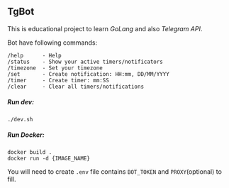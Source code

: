## TgBot
This is educational project to learn *GoLang* and also *Telegram API*.   

Bot have following commands:
```
/help      - Help
/status    - Show your active timers/notificators
/timezone  - Set your timezone
/set       - Create notification: HH:mm, DD/MM/YYYY
/timer     - Create timer: mm:SS
/clear     - Clear all timers/notifications
```

##### Run dev:
```
./dev.sh
```

##### Run Docker:
```
docker build .
docker run -d {IMAGE_NAME}
```

You will need to create `.env` file contains `BOT_TOKEN` and `PROXY`(optional) to fill.

